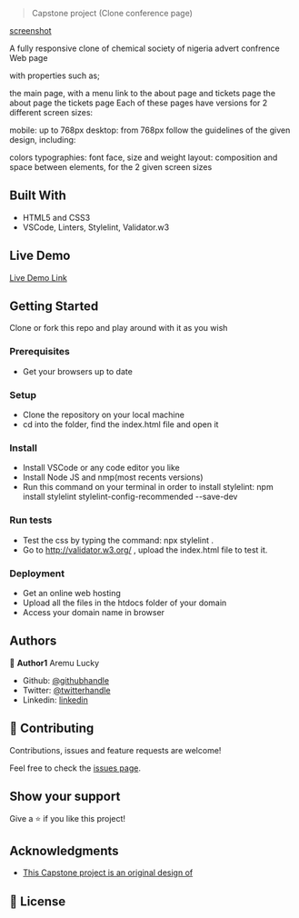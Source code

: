> Capstone project (Clone conference page)

[screenshot](/img/screenshot.jpg)

A fully responsive clone of chemical society of nigeria advert confrence Web page

with properties such as;

the main page, with a menu link to the about page and tickets page
the about page
the tickets page
Each of these pages have versions for 2 different screen sizes:

mobile: up to 768px
desktop: from 768px
follow the guidelines of the given design, including:

colors
typographies: font face, size and weight
layout: composition and space between elements, for the 2 given screen sizes

## Built With

- HTML5 and CSS3
- VSCode, Linters, Stylelint, Validator.w3

## Live Demo

[Live Demo Link](https://kind-stonebraker-5d40a0.netlify.com/#)

## Getting Started

Clone or fork this repo and play around with it as you wish

### Prerequisites

- Get your browsers up to date

### Setup

- Clone the repository on your local machine
- cd into the folder, find the index.html file and open it

### Install

- Install VSCode or any code editor you like
- Install Node JS and nmp(most recents versions)
- Run this command on your terminal in order to install stylelint: npm install stylelint stylelint-config-recommended --save-dev

### Run tests

- Test the css by typing the command: npx stylelint .
- Go to http://validator.w3.org/ , upload the index.html file to test it.

### Deployment

- Get an online web hosting
- Upload all the files in the htdocs folder of your domain
- Access your domain name in browser

## Authors

👤 **Author1**
Aremu Lucky

- Github: [@githubhandle](https://github.com/Luckyaremu)
- Twitter: [@twitterhandle](@luckyaremu)
- Linkedin: [linkedin](https://www.linkedin.com/in/lucky-aremu-24807a145/)

## 🤝 Contributing

Contributions, issues and feature requests are welcome!

Feel free to check the [issues page]().

## Show your support

Give a ⭐️ if you like this project!

## Acknowledgments

- [This Capstone project is an original design of](https://www.behance.net/gallery/29845175/CC-Global-Summit-2015)

## 📝 License